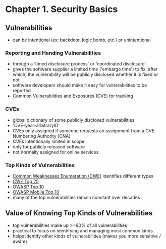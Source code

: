 # Chapter 1. Security Basics

## Vulnerabilities
- can be intentional (ex: backdoor, logic bomb, etc.) or unintentional


### Reporting and Handing Vulnerabilities
- through a 'timed disclosure process' or 'coordinated disclosure'
- gives the software supplier a limited time ('embargo time') to fix, after which, the vulnerability will be publicly disclosed whether it is fixed or not
- software developers should make it easy for vulnerabilities to be reported
- Common Vulnerabilities and Exposures (CVE) for tracking

### CVEs
- global dictionary of some publicly disclosed vulnerabilities
- 'CVE-year-arbitraryID'
- CVEs only assigned if someone requests an assignment from a CVE Numbering Authority (CNA)
- CVEs intentionally limited in scope
- only for publicly released software
- not normally assigned for online services

### Top Kinds of Vulnerabilities
- [Common Weaknesses Enumeration (CWE)](https://cwe.mitre.org/) identifies different types
- [CWE Top 25](https://cwe.mitre.org/top25/)
- [OWASP Top 10](https://owasp.org/www-project-top-ten/)
- [OWASP Mobile Top 10](https://owasp.org/www-project-mobile-top-10/)
- many of the top vulnerabilities remain constant over decades

## Value of Knowing Top Kinds of Vulnerabilities
- top vulnerabilities make up >=90% of all vulnerabilities
- practical to focus on identifying and managing most common kinds
- helps identify other kinds of vulnerabilities (makes you more sensitive / aware)


